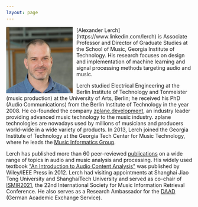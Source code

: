 ```yaml
---
layout: page
---
```


<img align="left" style="float: left; margin-left: 0px; margin-right: 10px;" src="/img/lerch.png" alt="photo of alexander lerch" width="180"/>
[Alexander Lerch](https://www.linkedin.com/lerch) is Associate Professor and Director of Graduate Studies at the School of Music, Georgia Institute of Technology. His research focuses on design and implementation of machine learning and signal processing methods targeting audio and music.

Lerch studied Electrical Engineering at the Berlin Institute of Technology and Tonmeister (music production) at the University of Arts, Berlin; he received his PhD (Audio Communications) from the Berlin Institute of Technology in the year 2008. He co-founded the company [zplane.development](https://www.zplane.de), an industry leader providing advanced music technology to the music industry. zplane technologies are nowadays used by millions of musicians and producers world-wide in a wide variety of products. In 2013, Lerch joined the Georgia Institute of Technology at the Georgia Tech Center for Music Technology, where he leads the [Music Informatics Group](https://musicinformatics.gatech.edu).

Lerch has published more than 60 peer-reviewed [publications](/publications) on a wide range of topics in audio and music analysis and processing. His widely used textbook ["An Introduction to Audio Content Analysis"](https://www.AudioContentAnalysis.org) was published by Wiley/IEEE Press in 2012. Lerch had visiting appointments at Shanghai Jiao Tong University and ShanghaiTech University and served as co-chair of [ISMIR2021](https://www.ismir2021.ismir.net), the 22nd International Society for Music Information Retrieval Conference. He also serves as a Research Ambassador for the [DAAD](https://www.daad.org)  (German Academic Exchange Service).

